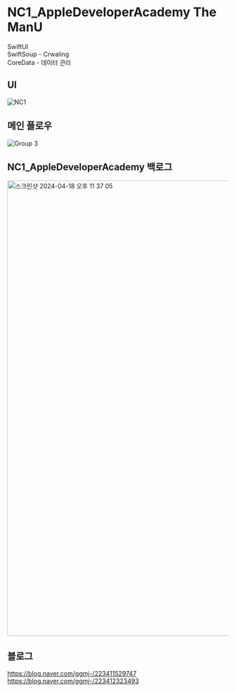 # NC1_AppleDeveloperAcademy The ManU
SwiftUI<br/>
SwiftSoup - Crwaling<br/>
CoreData - 데이터 관리<br/>
## UI
![NC1](https://github.com/leewanjae/NC1_AppleDeveloperAcademy/assets/124972698/015c6a0c-4238-46e1-acee-161dda9ee44b)

## 메인 플로우
![Group 3](https://github.com/leewanjae/NC1_AppleDeveloperAcademy/assets/124972698/0bac2c1e-0c30-4a12-b120-fda2edf5eae5)

## NC1_AppleDeveloperAcademy 백로그
<img width="1036" alt="스크린샷 2024-04-18 오후 11 37 05" src="https://github.com/leewanjae/NC1_AppleDeveloperAcademy/assets/124972698/4db2e48a-5c4b-40f9-8769-d91d0591fa0c">

## 블로그
https://blog.naver.com/ggmj-/223411529747<br/>
https://blog.naver.com/ggmj-/223412323493<br/>
